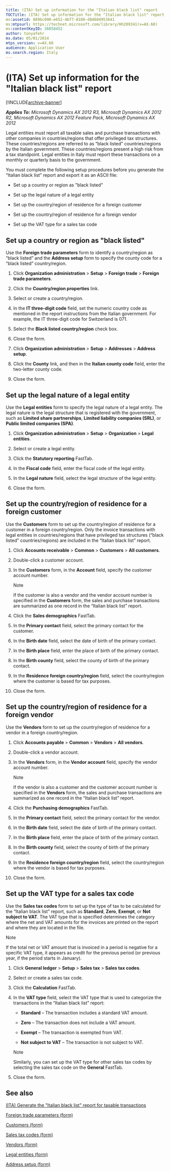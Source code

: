 ```yaml
---
title: (ITA) Set up information for the "Italian black list" report
TOCTitle: (ITA) Set up information for the "Italian black list" report
ms:assetid: 889bc090-e652-4bf7-8108-d8d604953641
ms:mtpsurl: https://technet.microsoft.com/library/Hh209341(v=AX.60)
ms:contentKeyID: 36058452
author: tonyafehr
ms.date: 05/01/2014
mtps_version: v=AX.60
audience: Application User
ms.search.region: Italy
---
```


# (ITA) Set up information for the \"Italian black list\" report 


[!INCLUDE[archive-banner](includes/archive-banner.md)]


_**Applies To:** Microsoft Dynamics AX 2012 R3, Microsoft Dynamics AX 2012 R2, Microsoft Dynamics AX 2012 Feature Pack, Microsoft Dynamics AX 2012_

Legal entities must report all taxable sales and purchase transactions with other companies in countries/regions that offer privileged tax structures. These countries/regions are referred to as “black listed” countries/regions by the Italian government. These countries/regions present a high risk from a tax standpoint. Legal entities in Italy must report these transactions on a monthly or quarterly basis to the government.

You must complete the following setup procedures before you generate the “Italian black list” report and export it as an ASCII file:

  - Set up a country or region as "black listed"

  - Set up the legal nature of a legal entity

  - Set up the country/region of residence for a foreign customer

  - Set up the country/region of residence for a foreign vendor

  - Set up the VAT type for a sales tax code

## Set up a country or region as "black listed"

Use the **Foreign trade parameters** form to identify a country/region as “black listed” and the **Address setup** form to specify the county code for a “black listed” country/region.

1.  Click **Organization administration** \> **Setup** \> **Foreign trade** \> **Foreign trade parameters**.

2.  Click the **Country/region properties** link.

3.  Select or create a country/region.

4.  In the **IT three-digit code** field, set the numeric country code as mentioned in the report instructions from the Italian government. For example, the IT three-digit code for Switzerland is 071.

5.  Select the **Black listed country/region** check box.

6.  Close the form.

7.  Click **Organization administration** \> **Setup** \> **Addresses** \> **Address setup**.

8.  Click the **County** link, and then in the **Italian county code** field, enter the two-letter county code.

9.  Close the form.

## Set up the legal nature of a legal entity

Use the **Legal entities** form to specify the legal nature of a legal entity. The legal nature is the legal structure that is registered with the government, such as **Limited share partnerships**, **Limited liability companies (SRL)**, or **Public limited companies (SPA)**.

1.  Click **Organization administration** \> **Setup** \> **Organization** \> **Legal entities**.

2.  Select or create a legal entity.

3.  Click the **Statutory reporting** FastTab.

4.  In the **Fiscal code** field, enter the fiscal code of the legal entity.

5.  In the **Legal nature** field, select the legal structure of the legal entity.

6.  Close the form.

## Set up the country/region of residence for a foreign customer

Use the **Customers** form to set up the country/region of residence for a customer in a foreign country/region. Only the invoice transactions with legal entities in countries/regions that have privileged tax structures (“black listed” countries/regions) are included in the “Italian black list” report.

1.  Click **Accounts receivable** \> **Common** \> **Customers** \> **All customers**.

2.  Double-click a customer account.

3.  In the **Customers** form, in the **Account** field, specify the customer account number.
    

    > [!NOTE]
    > <P>If the customer is also a vendor and the vendor account number is specified in the <STRONG>Customers</STRONG> form, the sales and purchase transactions are summarized as one record in the “Italian black list” report.</P>



4.  Click the **Sales demographics** FastTab.

5.  In the **Primary contact** field, select the primary contact for the customer.

6.  In the **Birth date** field, select the date of birth of the primary contact.

7.  In the **Birth place** field, enter the place of birth of the primary contact.

8.  In the **Birth county** field, select the county of birth of the primary contact.

9.  In the **Residence foreign country/region** field, select the country/region where the customer is based for tax purposes.

10. Close the form.

## Set up the country/region of residence for a foreign vendor

Use the **Vendors** form to set up the country/region of residence for a vendor in a foreign country/region.

1.  Click **Accounts payable** \> **Common** \> **Vendors** \> **All vendors**.

2.  Double-click a vendor account.

3.  In the **Vendors** form, in the **Vendor account** field, specify the vendor account number.
    

    > [!NOTE]
    > <P>If the vendor is also a customer and the customer account number is specified in the <STRONG>Vendors</STRONG> form, the sales and purchase transactions are summarized as one record in the “Italian black list” report.</P>



4.  Click the **Purchasing demographics** FastTab.

5.  In the **Primary contact** field, select the primary contact for the vendor.

6.  In the **Birth date** field, select the date of birth of the primary contact.

7.  In the **Birth place** field, enter the place of birth of the primary contact.

8.  In the **Birth county** field, select the county of birth of the primary contact.

9.  In the **Residence foreign country/region** field, select the country/region where the vendor is based for tax purposes.

10. Close the form.

## Set up the VAT type for a sales tax code

Use the **Sales tax codes** form to set up the type of tax to be calculated for the “Italian black list” report, such as **Standard**, **Zero**, **Exempt**, or **Not subject to VAT**. The VAT type that is specified determines the category where the net and VAT amounts for the invoices are printed on the report and where they are located in the file.


> [!NOTE]
> <P>If the total net or VAT amount that is invoiced in a period is negative for a specific VAT type, it appears as credit for the previous period (or previous year, if the period starts in January).</P>



1.  Click **General ledger** \> **Setup** \> **Sales tax** \> **Sales tax codes**.

2.  Select or create a sales tax code.

3.  Click the **Calculation** FastTab.

4.  In the **VAT type** field, select the VAT type that is used to categorize the transactions in the “Italian black list” report:
    
      - **Standard** – The transaction includes a standard VAT amount.
    
      - **Zero** – The transaction does not include a VAT amount.
    
      - **Exempt** – The transaction is exempted from VAT.
    
      - **Not subject to VAT** – The transaction is not subject to VAT.
    

    > [!NOTE]
    > <P>Similarly, you can set up the VAT type for other sales tax codes by selecting the sales tax code on the <STRONG>General</STRONG> FastTab.</P>



5.  Close the form.

## See also

[(ITA) Generate the "Italian black list" report for taxable transactions](ita-generate-the-italian-black-list-report-for-taxable-transactions.md)

[Foreign trade parameters (form)](https://technet.microsoft.com/library/aa620385\(v=ax.60\))

[Customers (form)](https://technet.microsoft.com/library/aa590606\(v=ax.60\))

[Sales tax codes (form)](https://technet.microsoft.com/library/aa553257\(v=ax.60\))

[Vendors (form)](https://technet.microsoft.com/library/aa592162\(v=ax.60\))

[Legal entities (form)](https://technet.microsoft.com/library/hh242860\(v=ax.60\))

[Address setup (form)](https://technet.microsoft.com/library/hh209301\(v=ax.60\))

  


